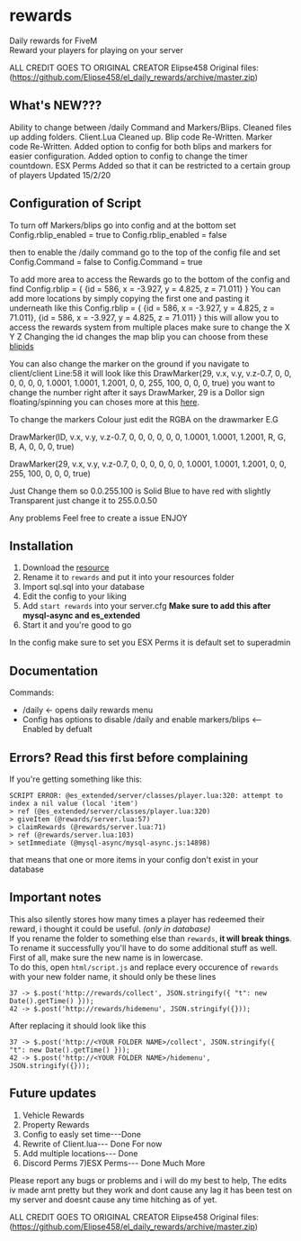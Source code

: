 # rewards
Daily rewards for FiveM  
Reward your players for playing on your server

ALL CREDIT GOES TO ORIGINAL CREATOR Elipse458
Original files: (https://github.com/Elipse458/el_daily_rewards/archive/master.zip)

## What's NEW???
Ability to change between /daily Command and Markers/Blips.
Cleaned files up adding folders.
Client.Lua Cleaned up.
Blip code Re-Written.
Marker code Re-Written.
Added option to config for both blips and markers for easier configuration.
Added option to config to change the timer countdown.
ESX Perms Added so that it can be restricted to a certain group of players Updated 15/2/20

## Configuration of Script
To turn off Markers/blips go into config and at the bottom set 
Config.rblip_enabled = true 
to 
Config.rblip_enabled = false

then to enable the /daily command go to the top of the config file and set 
Config.Command = false 
to 
Config.Command = true

To add more area to access the Rewards go to the bottom of the config and find 
Config.rblip = {
    {id = 586, x = -3.927, y = 4.825, z = 71.011}
}
You can add more locations by simply copying the first one and pasting it underneath like this
Config.rblip = {
    {id = 586, x = -3.927, y = 4.825, z = 71.011},
    {id = 586, x = -3.927, y = 4.825, z = 71.011}
}
this will allow you to access the rewards system from multiple places make sure to change the X Y Z
Changing the id changes the map blip you can choose from these [blipids](https://docs.fivem.net/docs/game-references/blips)

You can also change the marker on the ground if you navigate to client/client Line:58 it will look like this
DrawMarker(29, v.x, v.y, v.z-0.7, 0, 0, 0, 0, 0, 0, 1.0001, 1.0001, 1.2001, 0, 0, 255, 100, 0, 0, 0, true)
you want to change the number right after it says DrawMarker, 29 is a Dollor sign floating/spinning you can choses more at this
[here](https://forum.cfx.re/t/resource-available-markers/99384). 

To change the markers Colour just edit the RGBA on the drawmarker E.G

DrawMarker(ID, v.x, v.y, v.z-0.7, 0, 0, 0, 0, 0, 0, 1.0001, 1.0001, 1.2001, R, G,  B,   A,  0, 0, 0, true)

DrawMarker(29, v.x, v.y, v.z-0.7, 0, 0, 0, 0, 0, 0, 1.0001, 1.0001, 1.2001, 0, 0, 255, 100, 0, 0, 0, true)

Just Change them so 0.0.255.100 is Solid Blue to have red with slightly Transparent just change it to 255.0.0.50

Any problems Feel free to create a issue
ENJOY 

## Installation
1. Download the [resource](https://github.com/RevTheDev/rewards.git)
2. Rename it to `rewards` and put it into your resources folder
3. Import sql.sql into your database
4. Edit the config to your liking
5. Add `start rewards` into your server.cfg **Make sure to add this after mysql-async and es_extended**
6. Start it and you're good to go

In the config make sure to set you ESX Perms it is default set to superadmin

## Documentation
Commands:
- /daily <- opens daily rewards menu
- Config has options to disable /daily and enable markers/blips <-- Enabled by defualt

## Errors? Read this first before complaining
If you're getting something like this:
```
SCRIPT ERROR: @es_extended/server/classes/player.lua:320: attempt to index a nil value (local 'item')
> ref (@es_extended/server/classes/player.lua:320)
> giveItem (@rewards/server.lua:57)
> claimRewards (@rewards/server.lua:71)
> ref (@rewards/server.lua:103)
> setImmediate (@mysql-async/mysql-async.js:14898)
```
that means that one or more items in your config don't exist in your database

## Important notes
This also silently stores how many times a player has redeemed their reward, i thought it could be useful. *(only in database)*  
If you rename the folder to something else than `rewards`, **it will break things**.  
To rename it successfully you'll have to do some additional stuff as well. First of all, make sure the new name is in lowercase.  
To do this, open `html/script.js` and replace every occurence of `rewards` with your new folder name, it should only be these lines
```
37 -> $.post('http://rewards/collect', JSON.stringify({ "t": new Date().getTime() }));
42 -> $.post('http://rewards/hidemenu', JSON.stringify({}));
```
After replacing it should look like this
```
37 -> $.post('http://<YOUR FOLDER NAME>/collect', JSON.stringify({ "t": new Date().getTime() }));
42 -> $.post('http://<YOUR FOLDER NAME>/hidemenu', JSON.stringify({}));
```
## Future updates 
1) Vehicle Rewards
2) Property Rewards
3) Config to easly set time---Done
4) Rewrite of Client.lua--- Done For now
5) Add multiple locations--- Done
6) Discord Perms 
7)ESX Perms--- Done
Much More

Please report any bugs or problems and i will do my best to help, The edits iv made arnt pretty but they work and dont cause any lag it has been test on my server and doesnt cause any time hitching as of yet.

ALL CREDIT GOES TO ORIGINAL CREATOR Elipse458
Original files: (https://github.com/Elipse458/el_daily_rewards/archive/master.zip)
